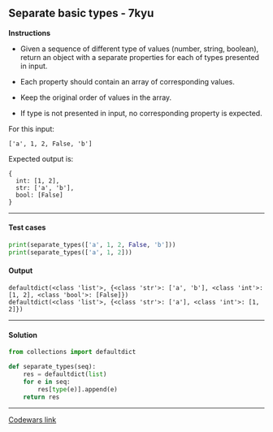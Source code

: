 ## Separate basic types - 7kyu

**Instructions**

- Given a sequence of different type of values (number, string, boolean), return an object with a separate properties for each of types presented in input.

- Each property should contain an array of corresponding values.

- Keep the original order of values in the array.

- If type is not presented in input, no corresponding property is expected.

For this input:

```
['a', 1, 2, False, 'b']
```

Expected output is:

```
{
  int: [1, 2],
  str: ['a', 'b'],
  bool: [False]
}
```

---

#### Test cases

```python
print(separate_types(['a', 1, 2, False, 'b']))
print(separate_types(['a', 1, 2]))
```

#### Output

```
defaultdict(<class 'list'>, {<class 'str'>: ['a', 'b'], <class 'int'>: [1, 2], <class 'bool'>: [False]})
defaultdict(<class 'list'>, {<class 'str'>: ['a'], <class 'int'>: [1, 2]})
```

---

#### Solution

```python
from collections import defaultdict

def separate_types(seq):
    res = defaultdict(list)
    for e in seq:
        res[type(e)].append(e)
    return res
```

---

[Codewars link](https://www.codewars.com/kata/60113ded99cef9000e309be3)
